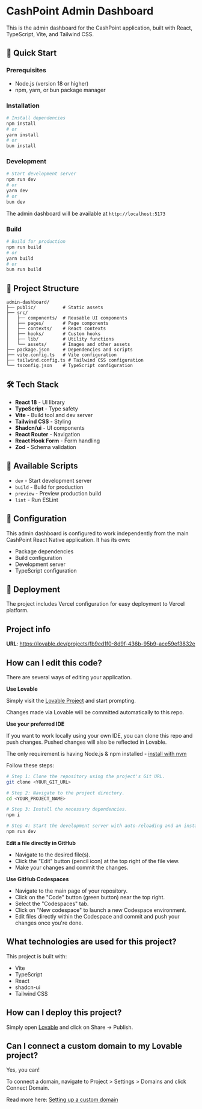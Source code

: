 # CashPoint Admin Dashboard

This is the admin dashboard for the CashPoint application, built with React, TypeScript, Vite, and Tailwind CSS.

## 🚀 Quick Start

### Prerequisites

- Node.js (version 18 or higher)
- npm, yarn, or bun package manager

### Installation

```bash
# Install dependencies
npm install
# or
yarn install
# or
bun install
```

### Development

```bash
# Start development server
npm run dev
# or
yarn dev
# or
bun dev
```

The admin dashboard will be available at `http://localhost:5173`

### Build

```bash
# Build for production
npm run build
# or
yarn build
# or
bun run build
```

## 📁 Project Structure

```
admin-dashboard/
├── public/          # Static assets
├── src/
│   ├── components/  # Reusable UI components
│   ├── pages/       # Page components
│   ├── contexts/    # React contexts
│   ├── hooks/       # Custom hooks
│   ├── lib/         # Utility functions
│   └── assets/      # Images and other assets
├── package.json     # Dependencies and scripts
├── vite.config.ts   # Vite configuration
├── tailwind.config.ts # Tailwind CSS configuration
└── tsconfig.json    # TypeScript configuration
```

## 🛠️ Tech Stack

- **React 18** - UI library
- **TypeScript** - Type safety
- **Vite** - Build tool and dev server
- **Tailwind CSS** - Styling
- **Shadcn/ui** - UI components
- **React Router** - Navigation
- **React Hook Form** - Form handling
- **Zod** - Schema validation

## 📝 Available Scripts

- `dev` - Start development server
- `build` - Build for production
- `preview` - Preview production build
- `lint` - Run ESLint

## 🔧 Configuration

This admin dashboard is configured to work independently from the main CashPoint React Native application. It has its own:

- Package dependencies
- Build configuration
- Development server
- TypeScript configuration

## 🚀 Deployment

The project includes Vercel configuration for easy deployment to Vercel platform.

## Project info

**URL**: https://lovable.dev/projects/fb9ed1f0-8d9f-436b-95b9-ace59ef3832e

## How can I edit this code?

There are several ways of editing your application.

**Use Lovable**

Simply visit the [Lovable Project](https://lovable.dev/projects/fb9ed1f0-8d9f-436b-95b9-ace59ef3832e) and start prompting.

Changes made via Lovable will be committed automatically to this repo.

**Use your preferred IDE**

If you want to work locally using your own IDE, you can clone this repo and push changes. Pushed changes will also be reflected in Lovable.

The only requirement is having Node.js & npm installed - [install with nvm](https://github.com/nvm-sh/nvm#installing-and-updating)

Follow these steps:

```sh
# Step 1: Clone the repository using the project's Git URL.
git clone <YOUR_GIT_URL>

# Step 2: Navigate to the project directory.
cd <YOUR_PROJECT_NAME>

# Step 3: Install the necessary dependencies.
npm i

# Step 4: Start the development server with auto-reloading and an instant preview.
npm run dev
```

**Edit a file directly in GitHub**

- Navigate to the desired file(s).
- Click the "Edit" button (pencil icon) at the top right of the file view.
- Make your changes and commit the changes.

**Use GitHub Codespaces**

- Navigate to the main page of your repository.
- Click on the "Code" button (green button) near the top right.
- Select the "Codespaces" tab.
- Click on "New codespace" to launch a new Codespace environment.
- Edit files directly within the Codespace and commit and push your changes once you're done.

## What technologies are used for this project?

This project is built with:

- Vite
- TypeScript
- React
- shadcn-ui
- Tailwind CSS

## How can I deploy this project?

Simply open [Lovable](https://lovable.dev/projects/fb9ed1f0-8d9f-436b-95b9-ace59ef3832e) and click on Share -> Publish.

## Can I connect a custom domain to my Lovable project?

Yes, you can!

To connect a domain, navigate to Project > Settings > Domains and click Connect Domain.

Read more here: [Setting up a custom domain](https://docs.lovable.dev/tips-tricks/custom-domain#step-by-step-guide)
